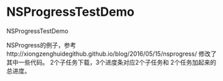 # NSProgressTestDemo
NSProgressTestDemo

NSProgress的例子，参考http://xiongzenghuidegithub.github.io/blog/2016/05/15/nsprogress/ 修改了其中一些代码。
2个子任务下载，3个进度条对应2个子任务和 2个任务加起来的总进度。

